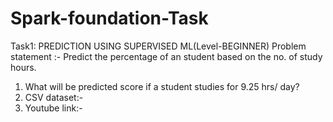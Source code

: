 # Spark-foundation-Task
Task1: PREDICTION USING SUPERVISED ML(Level-BEGINNER)
Problem statement :- Predict the percentage of an student based on the no. of study hours.
1) What will be predicted score if a student studies for 9.25 hrs/ day?
2) CSV dataset:- 
3) Youtube link:-
